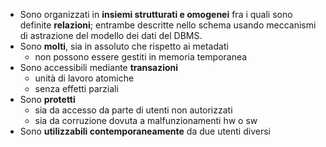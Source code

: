 - Sono organizzati in **insiemi strutturati e omogenei** fra i quali sono definite **relazioni**; entrambe descritte nello schema usando meccanismi di astrazione del modello dei dati del DBMS.
- Sono **molti**, sia in assoluto che rispetto ai metadati
	- non possono essere gestiti in memoria temporanea
- Sono accessibili mediante **transazioni**
	- unità di lavoro atomiche
	- senza effetti parziali
- Sono **protetti** 
	- sia da accesso da parte di utenti non autorizzati
	- sia da corruzione dovuta a malfunzionamenti hw o sw
- Sono **utilizzabili contemporaneamente** da due utenti diversi